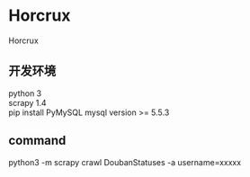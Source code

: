 # Horcrux
Horcrux

## 开发环境

python 3  
scrapy 1.4  
pip install PyMySQL
mysql version >= 5.5.3

## command

python3 -m scrapy crawl DoubanStatuses -a username=xxxxx  
